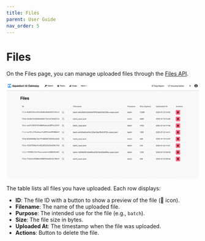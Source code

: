 ```yaml
---
title: Files
parent: User Guide
nav_order: 5
---
```


# Files

On the Files page, you can manage uploaded files through the [Files API](../api/files.md). 

![Files Page](../assets/user_guide/files.png)

The table lists all files you have uploaded. Each row displays:

- **ID**: The file ID with a button to show a preview of the file (🔎 icon).
- **Filename**: The name of the uploaded file.
- **Purpose**: The intended use for the file (e.g., `batch`).
- **Size**: The file size in bytes.
- **Uploaded At**: The timestamp when the file was uploaded.
- **Actions**: Button to delete the file.
